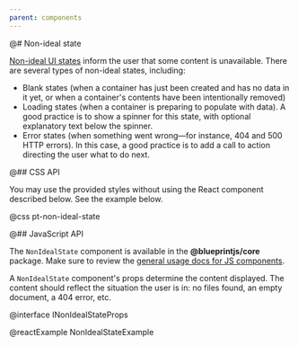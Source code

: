 ```yaml
---
parent: components
---
```


@# Non-ideal state

[Non-ideal UI states](https://github.com/palantir/blueprint/wiki/Non-ideal-UI-states)
inform the user that some content is unavailable. There are several types of non-ideal states,
including:

* Blank states (when a container has just been created and has no data in it yet,
or when a container's contents have been intentionally removed)
* Loading states (when a container is preparing to populate with data).
A good practice is to show a spinner for this state, with optional explanatory text
below the spinner.
* Error states (when something went wrong&mdash;for instance, 404 and 500 HTTP errors).
In this case, a good practice is to add a call to action directing the user what to do next.

@## CSS API

You may use the provided styles without using the React component described below.
See the example below.

@css pt-non-ideal-state

@## JavaScript API

The `NonIdealState` component is available in the __@blueprintjs/core__ package.
Make sure to review the [general usage docs for JS components](#blueprint.usage).

A `NonIdealState` component's props determine the content displayed. The content should
reflect the situation the user is in: no files found, an empty document, a 404 error, etc.

@interface INonIdealStateProps

@reactExample NonIdealStateExample
